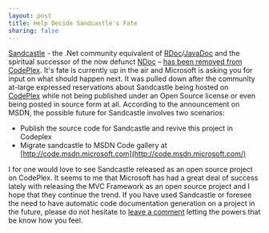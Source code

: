 ```yaml
--- 
layout: post
title: Help Decide Sandcastle's Fate
sharing: false
---
```


[Sandcastle](http://articles.techrepublic.com.com/5100-10878_11-6174811.html) - the .Net community equivalent of [RDoc](http://rdoc.sourceforge.net/)/[JavaDoc](http://java.sun.com/j2se/javadoc/) and the spiritual successor of the now defunct [NDoc](http://ndoc.sourceforge.net/) &ndash; [has been removed from CodePlex](http://blogs.msdn.com/sandcastle/archive/2008/06/06/sandcastle-project-removed-from-codeplex.aspx). It's fate is currently up in the air and Microsoft is asking you for input on what should happen next. It was pulled down after the community at-large expressed reservations about Sandcastle being hosted on [CodePlex](http://www.codeplex.com) while not being published under an Open Source license or even being posted in source form at all. According to the announcement on MSDN, the possible future for Sandcastle involves two scenarios: 

* Publish the source code for Sandcastle and revive this project in Codeplex
* Migrate sandcastle to MSDN Code gallery at [http://code.msdn.microsoft.com](http://code.msdn.microsoft.com/)

I for one would love to see Sandcastle released as an open source project on CodePlex. It seems to me that Microsoft has had a great deal of success lately with releasing the MVC Framework as an open source project and I hope that they continue the trend. If you have used Sandcastle or foresee the need to have automatic code documentation generation on a project in the future, please do not hesitate to [leave a comment](http://blogs.msdn.com/sandcastle/archive/2008/06/06/sandcastle-project-removed-from-codeplex.aspx) letting the powers that be know how you feel. 